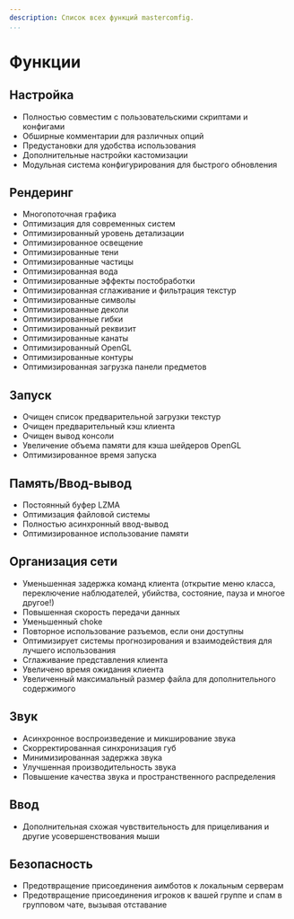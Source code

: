 ```yaml
---
description: Список всех функций mastercomfig.
...
```


# Функции

## Настройка

* Полностью совместим с пользовательскими скриптами и конфигами
* Обширные комментарии для различных опций
* Предустановки для удобства использования
* Дополнительные настройки кастомизации
* Модульная система конфигурирования для быстрого обновления

## Рендеринг

* Многопоточная графика
* Оптимизация для современных систем
* Оптимизированный уровень детализации
* Оптимизированное освещение
* Оптимизированные тени
* Оптимизированные частицы
* Оптимизированная вода
* Оптимизированные эффекты постобработки
* Оптимизированная сглаживание и фильтрация текстур
* Оптимизированные символы
* Оптимизированные деколи
* Оптимизированные гибки
* Оптимизированный реквизит
* Оптимизированные канаты
* Оптимизированный OpenGL
* Оптимизированные контуры
* Оптимизированная загрузка панели предметов

## Запуск

* Очищен список предварительной загрузки текстур
* Очищен предварительный кэш клиента
* Очищен вывод консоли
* Увеличение объема памяти для кэша шейдеров OpenGL
* Оптимизированное время запуска

## Память/Ввод-вывод

* Постоянный буфер LZMA
* Оптимизация файловой системы
* Полностью асинхронный ввод-вывод
* Оптимизированное использование памяти

## Организация сети

* Уменьшенная задержка команд клиента (открытие меню класса, переключение наблюдателей, убийства, состояние, пауза и многое другое!)
* Повышенная скорость передачи данных
* Уменьшенный choke
* Повторное использование разъемов, если они доступны
* Оптимизирует системы прогнозирования и взаимодействия для лучшего использования
* Сглаживание представления клиента
* Увеличено время ожидания клиента
* Увеличенный максимальный размер файла для дополнительного содержимого

## Звук

* Асинхронное воспроизведение и микширование звука
* Скорректированная синхронизация губ
* Минимизированная задержка звука
* Улучшенная производительность звука
* Повышение качества звука и пространственного распределения

## Ввод

* Дополнительная схожая чувствительность для прицеливания и другие усовершенствования мыши

## Безопасность

* Предотвращение присоединения аимботов к локальным серверам
* Предотвращение присоединения игроков к вашей группе и спам в групповом чате, вызывая отставание